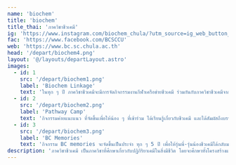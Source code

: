 ```yaml
---
name: 'biochem'
title: 'biochem'
title_thai: 'ภาควิชาชีวเคมี'
ig: 'https://www.instagram.com/biochem_chula/?utm_source=ig_web_button_share_sheet'
fac: 'https://www.facebook.com/BCSCCU'
web: 'https://www.bc.sc.chula.ac.th'
head: '/depart/biochem4.png'
layout: '@/layouts/departLayout.astro'
images:
  - id: 1
    src: '/depart/biochem1.png'
    label: 'Biochem Linkage'
    text: 'ในทุก ๆ ปี ภาควิชาชีวเคมีจะมีการจัดกิจกรรมงานกีฬาเครือข่ายชีวเคมี ร่วมกันกับภาควิชาชีวเคมีจากมหาวิทยาลัยอื่น ๆ เช่น ม.ขอนแก่น ม.เกษตรศาสตร์ และม.บูรพา'
  - id: 2
    src: '/depart/biochem2.png'
    label: 'Pathway Camp'
    text: 'กิจกรรมค่ายแนะแนว ที่จัดขึ้นเพื่อให้น้อง ๆ ที่เข้าร่วม ได้เรียนรู้เกี่ยวกับชีวเคมี และได้สัมผัสถึงบรรยากาศในภาควิชามากยิ่งขึ้น ผ่านการทำกิจกรรมต่าง ๆ'
  - id: 3
    src: '/depart/biochem3.png'
    label: 'BC Memories'
    text: 'กิจกรรม BC memories จะจัดขึ้นเป็นประจำ ทุก ๆ 5 ปี เพื่อให้รุ่นพี่-รุ่นน้องชีวเคมีได้กลับมาพบกัน และได้ทำกิจกรรมร่วมกัน เพื่อสานสัมพันธ์ให้แน่นแฟ้นมากยิ่งขึ้น'
description: 'ภาควิชาชีวเคมี เป็นภาควิชาที่ศึกษาเกี่ยวกับปฏิกิริยาเคมีในสิ่งมีชีวิต โดยจะศึกษาทั้งโครงสร้างและหน้าที่ของสารชีวโมเลกุล ได้แก่ โปรตีน คาร์โบไฮเดรต ไขมัน และกรดนิวคลีอิก ซึ่งเป็นการประยุกต์ใช้ความรู้ในด้านต่าง ๆ เพื่อทำความเข้าใจกระบวนการทางชีวภาพในระดับโมเลกุล'
---
```

